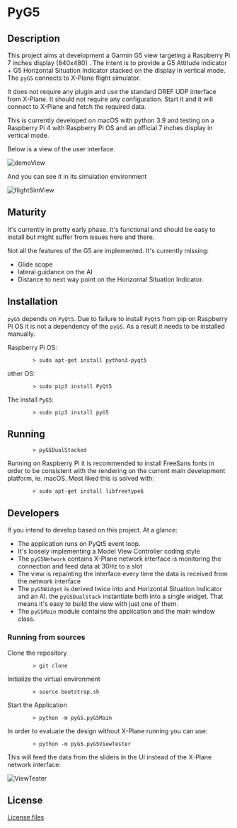 # PyG5

## Description

This project aims at development a Garmin G5 view targeting a Raspberry Pi 7 inches display (640x480) . The intent is to provide a G5 Attitude indicator + G5 Horizontal Situation Indicator stacked on the display in vertical mode. The `pyG5` connects to X-Plane flight simulator.

It does not require any plugin and use the standard DREF UDP interface from X-Plane. It should not require any configuration. Start it and
it will connect to X-Plane and fetch the required data.

This is currently developed on macOS with python 3.9 and testing on a Raspberry Pi 4 with Raspberry Pi OS and an official 7 inches display in vertical mode.

Below is a view of the user interface.

![demoView](assets/demoView.png)

And you can see it in its simulation environment

![flightSimView](assets/flightSimView.jpeg)

## Maturity

It's currently in pretty early phase. It's functional and should be easy to install but might suffer from issues here and  there.

Not all the features of the G5 are implemented. It's currently missing:

* Glide scope
* lateral guidance on the AI
* Distance to next way point on the Horizontal Situation Indicator.

## Installation

`pyG5` depends on `PyQt5`. Due to failure to install `PyQt5` from pip on Raspberry Pi OS it is not
a dependency of the `pyG5`. As a result it needs to be installed manually.

Raspberry Pi OS:

```console
        > sudo apt-get install python3-pyqt5
```

other OS:

```console
        > sudo pip3 install PyQt5
```

The install `PyG5`:

```console
        > sudo pip3 install pyG5
```

## Running

```console
        > pyG5DualStacked
```

Running on Raspberry Pi it is recommended to install FreeSans fonts in order to be consistent with the rendering on the current main development platform, ie. macOS. Most liked this is solved with:

```console
        > sudo apt-get install libfreetype6
```

## Developers

If you intend to develop based on this project. At a glance:

* The application runs on PyQt5 event loop.
* It's loosely implementing a Model View Controller coding style
* The `pyG5Network` contains X-Plane network interface is monitoring the connection and feed data at 30Hz to a slot
* The view is repainting the interface every time the data is received from the network interface
* The `pyG5Widget` is derived twice into and Horizontal Situation Indicator and an AI. the `pyG5DualStack` instantiate both into a single widget. That means it's easy to build the view with just one of them.
* The `pyG5Main` module contains the application and the main window class.

### Running from sources

Clone the repository

```console
        > git clone 
```

Initialize the virtual environment

```console
        > source bootstrap.sh
```

Start the Application

```console
        > python -m pyG5.pyG5Main
```

In order to evaluate the design without X-Plane running you can use:

```console
        > python -m pyG5.pyG5ViewTester
```

This will feed the data from the sliders in the UI instead of the X-Plane network interface:

![ViewTester](assets/pyG5ViewTester.png)

## License

[License files](LICENSE.TXT)
